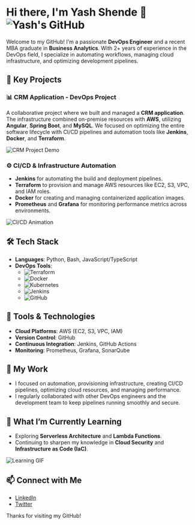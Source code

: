 # Hi there, I'm Yash Shende 👋 ![Yash's GitHub](https://media.giphy.com/media/26AHpIOoyjlwbwn7G/giphy.gif)

Welcome to my GitHub! I'm a passionate **DevOps Engineer** and a recent MBA graduate in **Business Analytics**. With 2+ years of experience in the DevOps field, I specialize in automating workflows, managing cloud infrastructure, and optimizing development pipelines.

## 🚀 Key Projects
### 📊 **CRM Application - DevOps Project**
A collaborative project where we built and managed a **CRM application**. The infrastructure combined on-premise resources with **AWS**, utilizing **Angular**, **Spring Boot**, and **MySQL**. We focused on optimizing the entire software lifecycle with CI/CD pipelines and automation tools like **Jenkins**, **Docker**, and **Terraform**.

![CRM Project Demo](https://media.giphy.com/media/J1JWWle4nMJ6TULsA5/giphy.gif)

### ⚙️ **CI/CD & Infrastructure Automation**
- **Jenkins** for automating the build and deployment pipelines.
- **Terraform** to provision and manage AWS resources like EC2, S3, VPC, and IAM roles.
- **Docker** for creating and managing containerized application images.
- **Prometheus** and **Grafana** for monitoring performance metrics across environments.

![CI/CD Animation](https://media.giphy.com/media/24gOdk9HUtG2gZUskV/giphy.gif)

## 🛠 Tech Stack
- **Languages**: Python, Bash, JavaScript/TypeScript
- **DevOps Tools**:
  - ![Terraform](https://img.shields.io/badge/Terraform-%23FFF?style=flat-square&logo=terraform&logoColor=red)
  - ![Docker](https://img.shields.io/badge/Docker-%232496ED?style=flat-square&logo=docker&logoColor=white)
  - ![Kubernetes](https://img.shields.io/badge/Kubernetes-%23326CE5?style=flat-square&logo=kubernetes&logoColor=white)
  - ![Jenkins](https://img.shields.io/badge/Jenkins-%23F5E1A4?style=flat-square&logo=jenkins&logoColor=black)
  - ![GitHub](https://img.shields.io/badge/GitHub-%23FFFFFF?style=flat-square&logo=github&logoColor=black)

## 🔧 Tools & Technologies
- **Cloud Platforms**: AWS (EC2, S3, VPC, IAM)
- **Version Control**: GitHub
- **Continuous Integration**: Jenkins, GitHub Actions
- **Monitoring**: Prometheus, Grafana, SonarQube

## 📜 My Work
- I focused on automation, provisioning infrastructure, creating CI/CD pipelines, optimizing cloud resources, and managing performance.
- I regularly collaborated with other DevOps engineers and the development team to keep pipelines running smoothly and secure.
  
## 🌱 What I’m Currently Learning
- Exploring **Serverless Architecture** and **Lambda Functions**.
- Continuing to sharpen my knowledge in **Cloud Security** and **Infrastructure as Code (IaC)**.

![Learning GIF](https://media.giphy.com/media/10JqMm3pLuynOk/giphy.gif)

## 📫 Connect with Me
- [LinkedIn](https://www.linkedin.com/in/yash-shende)
- [Twitter](https://twitter.com/YashShende)

Thanks for visiting my GitHub!
